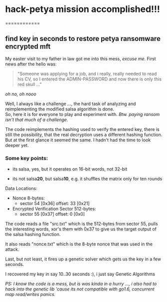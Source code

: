 # hack-petya mission accomplished!!!
============

## find key in seconds to restore petya ransomware encrypted mft

My easter visit to my father in law got me into this mess, _excuse me_.
First news after the hello was: 
>"Someone was applying for a job, and i really, really needed to read his 
>CV, so I entered the ADMIN-PASSWORD and now there is only this red skull ..."

*oh no, oh nooo*

Well, I always like a challenge ..., the hard task of analyzing and reimplementing the modified salsa algorithm is done.  
So, here it is for everyone to play and experiment with. _Btw. paying ransom isn't that much of a challenge_.

The code reimplements the hashing used to verify the entered key, there is still the possibility, that the real decryption uses a different hashing function. But at the first glance it seemed the same. I hadn't had the time to look deeper yet.

### Some key points: 

* its salsa, yes, but it operates on 16-bit words, not 32-bit

* its not salsa**20**, but salsa**10**, e.g. it shuffles the matrix only for ten rounds

Data Locations:  
  * Nonce 8-bytes: 
     - sector 54 [0x36] offset: 33 [0x21] 
  * Encrypted Verification Sector 512-bytes:   
     - sector 55 [0x37] offset: 0 [0x0] 

The code reads a file "src.txt" which is the 512-bytes from sector 55, pulls the interesting words, xor's them with 0x37 to give us the target output of the salsa hashing function.

It also reads "nonce.txt" which is the 8-byte nonce that was used in the attack.

Last, but not least, it fires up a genetic solver which gets us the key in a few seconds.

I recovered my key in say 10..30 seconds :), i just say Genetic Algorithms

*PS: I know the code is a mess, but is was kinda in a hurry ..., i also had to hack into the genetic lib 'cause its not
compatible with go1.6, concurrent map read/writes panics.*




